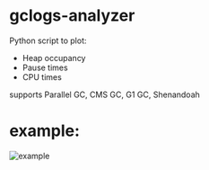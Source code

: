 # gclogs-analyzer

Python script to plot:
 * Heap occupancy
 * Pause times
 * CPU times
 
supports Parallel GC, CMS GC, G1 GC, Shenandoah

# example:

![example](https://github.com/jpbempel/gclogs-analyzer/raw/master/example.png)

